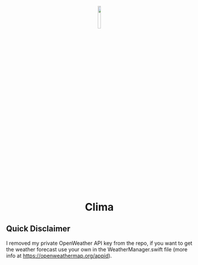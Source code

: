 <p align="center"><img width=12.5% src="https://user-images.githubusercontent.com/84686184/184995362-e1b8fbbe-15f5-4351-8204-8f6c0abdd1d8.png"></p>
<h1 align="center">Clima</h1>

## Quick Disclaimer

I removed my private OpenWeather API key from the repo, if you want to get the weather forecast use your own in the WeatherManager.swift file (more info at https://openweathermap.org/appid).

